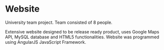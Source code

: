 # Website
University team project. Team consisted of 8 people.

Extensive website designed to be release ready product, uses Google Maps API, MySQL database and HTML5 functionalities. Website was programmed using AngularJS JavaScript Framework.

